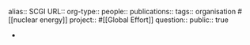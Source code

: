 alias:: SCGI
URL::
org-type::
people::
publications:: 
tags:: organisation #[[nuclear energy]]
project:: #[[Global Effort]] 
question::
public:: true

-